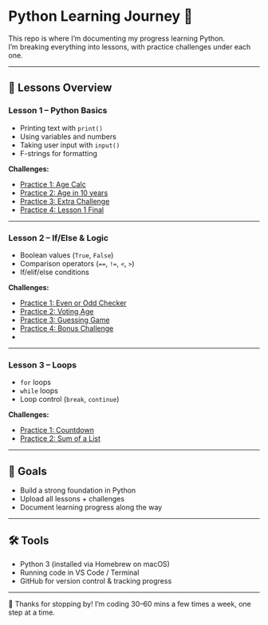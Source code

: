 # Python Learning Journey 🐍

This repo is where I’m documenting my progress learning Python.  
I’m breaking everything into lessons, with practice challenges under each one.

---

## 📘 Lessons Overview

### Lesson 1 – Python Basics
- Printing text with `print()`
- Using variables and numbers
- Taking user input with `input()`
- F-strings for formatting

**Challenges:**
- [Practice 1: Age Calc](lesson1_basics/age_calculator.py)  
- [Practice 2: Age in 10 years](lesson1_basics/agecalc2.py)  
- [Practice 3: Extra Challenge](lesson1_basics/extra_challenge.py)
- [Practice 4: Lesson 1 Final](lesson1_basics/final_Lesson1.py) 

---

### Lesson 2 – If/Else & Logic
- Boolean values (`True`, `False`)
- Comparison operators (`==`, `!=`, `<`, `>`)
- If/elif/else conditions

**Challenges:**
- [Practice 1: Even or Odd Checker](lesson2_basics/even_odd.py)  
- [Practice 2: Voting Age](lesson2_basics/voting_age.py)
- [Practice 3: Guessing Game](lesson2_basics/guessing_game.py)
- [Practice 4: Bonus Challenge](lesson2_basics/bonus_challenge)
- 
  

---

### Lesson 3 – Loops
- `for` loops
- `while` loops
- Loop control (`break`, `continue`)

**Challenges:**
- [Practice 1: Countdown](lesson3_loops/practice1_countdown.py)  
- [Practice 2: Sum of a List](lesson3_loops/practice2_sum_list.py)  

---

## 🚀 Goals
- Build a strong foundation in Python
- Upload all lessons + challenges
- Document learning progress along the way

---

## 🛠 Tools
- Python 3 (installed via Homebrew on macOS)  
- Running code in VS Code / Terminal  
- GitHub for version control & tracking progress  

---

👋 Thanks for stopping by! I’m coding 30–60 mins a few times a week, one step at a time.
